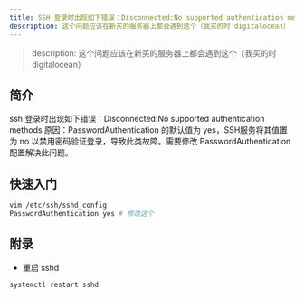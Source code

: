 ```yaml
---
title: SSH 登录时出现如下错误：Disconnected:No supported authentication methods available
description: 这个问题应该在新买的服务器上都会遇到这个（我买的时 digitalocean） 
---
```


> description: 这个问题应该在新买的服务器上都会遇到这个（我买的时 digitalocean）

## 简介
ssh 登录时出现如下错误：Disconnected:No supported authentication methods
原因：PasswordAuthentication 的默认值为 yes，SSH服务将其值置为 no 以禁用密码验证登录，导致此类故障。需要修改 PasswordAuthentication 配置解决此问题。

## 快速入门
```bash
vim /etc/ssh/sshd_config
PasswordAuthentication yes # 修改这个
```

## 附录

- 重启 sshd
```bash
systemctl restart sshd
```